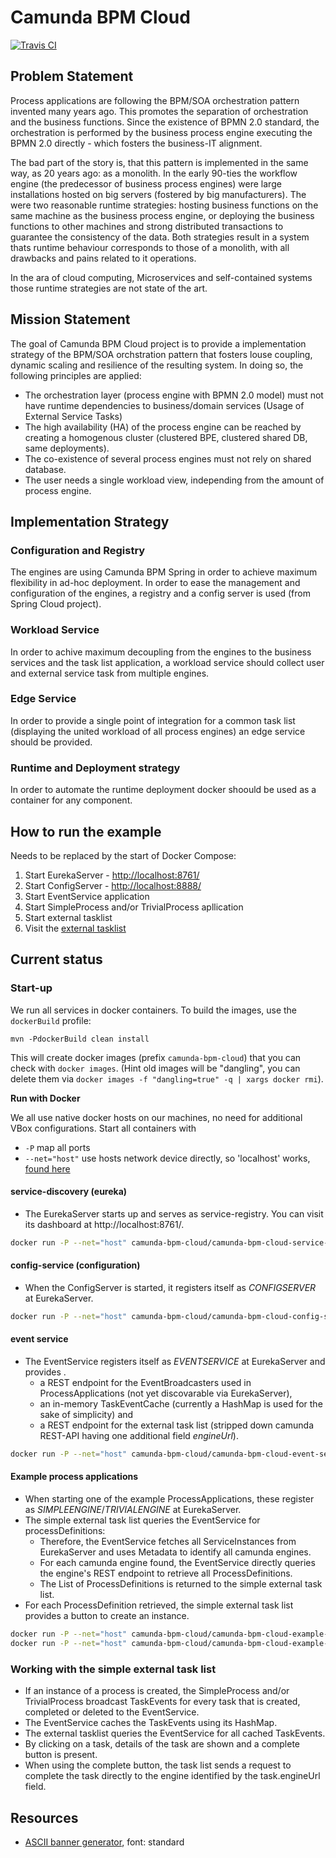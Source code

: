 # Camunda BPM Cloud

[![Travis CI](https://travis-ci.org/holisticon/camunda-bpm-cloud.svg?branch=master)](https://travis-ci.org/holisticon/camunda-bpm-cloud)

## Problem Statement

Process applications are following the BPM/SOA orchestration pattern invented many years ago. This promotes the separation of orchestration and the business functions. Since the existence of BPMN 2.0 standard, the orchestration is performed by the business process engine executing the BPMN 2.0 directly - which fosters the business-IT alignment. 

The bad part of the story is, that this pattern is implemented in the same way, as 20 years ago: as a monolith. In the early 90-ties the workflow engine (the predecessor of business process engines) were large installations hosted on big servers (fostered by big manufacturers). The were two reasonable runtime strategies: hosting business functions on the same machine as the business process engine, or deploying the business functions to other machines and strong distributed transactions to guarantee the consistency of the data. Both strategies result in a system thats runtime behaviour corresponds to those of a monolith, with all drawbacks and pains related to it operations.

In the ara of cloud computing, Microservices and self-contained systems those runtime strategies are not state of the art.

## Mission Statement

The goal of Camunda BPM Cloud project is to provide a implementation strategy of the BPM/SOA orchstration pattern that fosters louse coupling, dynamic scaling and resilience of the resulting system. In doing so, the following principles are applied:

- The orchestration layer (process engine with BPMN 2.0 model) must not have runtime dependencies to business/domain services (Usage of External Service Tasks)
- The high availability (HA) of the process engine can be reached by creating a homogenous cluster (clustered BPE, clustered shared DB, same deployments).
- The co-existence of several process engines must not rely on shared database.
- The user needs a single workload view, independing from the amount of process engine.

## Implementation Strategy

### Configuration and Registry
The engines are using Camunda BPM Spring in order to achieve maximum flexibility in ad-hoc deployment. In order to ease the management and configuration of the engines, a registry and a config server is used (from Spring Cloud project).

### Workload Service
In order to achive maximum decoupling from the engines to the business services and the task list application, a workload service should collect user and external service task from multiple engines. 

### Edge Service
In order to provide a single point of integration for a common task list (displaying the united workload of all process engines) an edge service should be provided.

### Runtime and Deployment strategy
In order to automate the runtime deployment docker shoould be used as a container for any component.


## How to run the example

Needs to be replaced by the start of Docker Compose:

1. Start EurekaServer - [http://localhost:8761/](http://localhost:8761/)
2. Start ConfigServer - [http://localhost:8888/](http://localhost:8888/)
3. Start EventService application
4. Start SimpleProcess and/or TrivialProcess apllication
5. Start external tasklist
6. Visit the [external tasklist](http:localhost:1338)

## Current status

### Start-up

We run all services in docker containers. To build the images, use the `dockerBuild` profile:

    mvn -PdockerBuild clean install

This will create docker images (prefix `camunda-bpm-cloud`) that you can check with `docker images`. (Hint old images 
will be "dangling", you can delete them via `docker images -f "dangling=true" -q | xargs docker rmi`).

**Run with Docker**

We all use native docker hosts on our machines, no need for additional VBox configurations. Start all containers with

* `-P` map all ports
* `--net="host"` use hosts network device directly, so 'localhost' works, [found here](http://stackoverflow.com/questions/29971909/use-eureka-despite-having-random-external-port-of-docker-containers)

#### service-discovery (eureka)

* The EurekaServer starts up and serves as service-registry. You can visit its dashboard at http://localhost:8761/.

```bash
docker run -P --net="host" camunda-bpm-cloud/camunda-bpm-cloud-service-registry
```

#### config-service (configuration)

* When the ConfigServer is started, it registers itself as _CONFIGSERVER_ at EurekaServer.

```bash
docker run -P --net="host" camunda-bpm-cloud/camunda-bpm-cloud-config-server
```

#### event service

* The EventService registers itself as _EVENTSERVICE_ at EurekaServer and provides .
    * a REST endpoint for the EventBroadcasters used in ProcessApplications (not yet discovarable via EurekaServer),
    * an in-memory TaskEventCache (currently a HashMap is used for the sake of simplicity) and
    * a REST endpoint for the external task list (stripped down camunda REST-API having one additional field _engineUrl_).
    
```bash
docker run -P --net="host" camunda-bpm-cloud/camunda-bpm-cloud-event-service
```

#### Example process applications

* When starting one of the example ProcessApplications, these register as _SIMPLEENGINE_/_TRIVIALENGINE_ at EurekaServer.
* The simple external task list queries the EventService for processDefinitions:
    * Therefore, the EventService fetches all ServiceInstances from EurekaServer and uses Metadata to identify all camunda engines.
    * For each camunda engine found, the EventService directly queries the engine's REST endpoint to retrieve all ProcessDefinitions.
    * The List of ProcessDefinitions is returned to the simple external task list.
* For each ProcessDefinition retrieved, the simple external task list provides a button to create an instance.

```bash
docker run -P --net="host" camunda-bpm-cloud/camunda-bpm-cloud-example-simple-process
docker run -P --net="host" camunda-bpm-cloud/camunda-bpm-cloud-example-trivial-process
```

### Working with the simple external task list

* If an instance of a process is created, the SimpleProcess and/or TrivialProcess broadcast TaskEvents for every task that is created, completed or deleted to the EventService.
* The EventService caches the TaskEvents using its HashMap.
* The external tasklist queries the EventService for all cached TaskEvents.
* By clicking on a task, details of the task are shown and a complete button is present.
* When using the complete button, the task list sends a request to complete the task directly to the engine identified by the task.engineUrl field.


## Resources

* [ASCII banner generator](http://www.network-science.de/ascii/), font: standard
